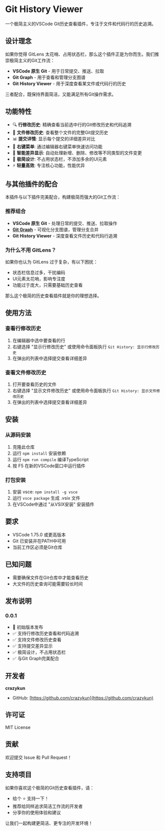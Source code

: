 # Git History Viewer

一个极简主义的VSCode Git历史查看插件，专注于文件和代码行的历史追溯。

## 设计理念

如果你觉得 GitLens 太花哨、占用状态栏，那么这个插件正是为你而生。我们推崇极简主义的Git工作流：

- **VSCode 原生 Git** - 用于日常提交、推送、拉取
- **Git Graph** - 用于查看和管理分支图谱  
- **Git History Viewer** - 用于深度查看某文件或代码行的历史

三者配合，既保持界面简洁，又能满足所有Git操作需求。

## 功能特性

- 🔍 **行修改历史**: 精确查看当前选中行的Git修改历史和代码追溯
- 📁 **文件修改历史**: 查看整个文件的完整Git提交历史  
- 📊 **提交详情**: 显示每个提交的详细差异对比
- 🎯 **右键菜单**: 通过编辑器右键菜单快速访问功能
- 🚀 **智能差异显示**: 自动处理新增、删除、修改等不同类型的文件变更
- 🎨 **极简设计**: 不占用状态栏，不添加多余的UI元素
- ⚡ **轻量高效**: 专注核心功能，性能优异

## 与其他插件的配合

本插件与以下插件完美配合，构建极简而强大的Git工作流：

### 推荐组合
- **VSCode 原生 Git** - 处理日常的提交、推送、拉取操作
- **[Git Graph](https://marketplace.visualstudio.com/items?itemName=mhutchie.git-graph)** - 可视化分支图谱，管理分支合并
- **Git History Viewer** - 深度查看文件历史和代码行追溯

### 为什么不用 GitLens？
如果你也认为 GitLens 过于复杂，有以下困扰：
- 状态栏信息过多，干扰编码
- UI元素太花哨，影响专注度  
- 功能过于庞大，只需要基础历史查看

那么这个极简的历史查看插件就是你的理想选择。

## 使用方法

### 查看行修改历史
1. 在编辑器中选中要查看的行
2. 右键选择 "显示行修改历史" 或使用命令面板执行 `Git History: 显示行修改历史`
3. 在弹出的列表中选择提交查看详细差异

### 查看文件修改历史  
1. 打开要查看历史的文件
2. 右键选择 "显示文件修改历史" 或使用命令面板执行 `Git History: 显示文件修改历史`
3. 在弹出的列表中选择提交查看详细差异

## 安装

### 从源码安装
1. 克隆此仓库
2. 运行 `npm install` 安装依赖
3. 运行 `npm run compile` 编译TypeScript
4. 按 F5 在新的VSCode窗口中运行插件

### 打包安装
1. 安装 vsce: `npm install -g vsce`
2. 运行 `vsce package` 生成 .vsix 文件
3. 在VSCode中通过 "从VSIX安装" 安装插件

## 要求

- VSCode 1.75.0 或更高版本
- Git 已安装并在PATH中可用
- 当前工作区必须是Git仓库

## 已知问题

- 需要确保文件在Git仓库中才能查看历史
- 大文件的历史查询可能需要较长时间

## 发布说明

### 0.0.1
- 🎉 初始版本发布
- ✅ 支持行修改历史查看和代码追溯
- ✅ 支持文件修改历史查看
- ✅ 支持提交差异显示
- ✅ 极简设计，不占用状态栏
- ✅ 与Git Graph完美配合

## 开发者

**crazykun**
- GitHub: [https://github.com/crazykun](https://github.com/crazykun)

## 许可证

MIT License

## 贡献

欢迎提交 Issue 和 Pull Request！

## 支持项目

如果你喜欢这个极简的Git历史查看插件，请：
- 给个 ⭐️ 支持一下！
- 推荐给同样追求简洁工作流的开发者
- 分享你的使用体验和建议

让我们一起构建更简洁、更专注的开发环境！